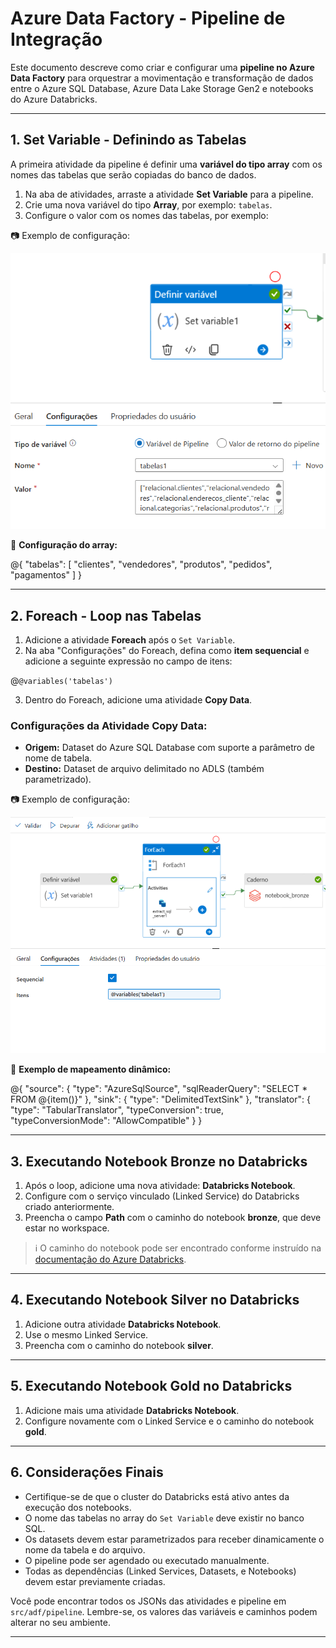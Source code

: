# Azure Data Factory - Pipeline de Integração

Este documento descreve como criar e configurar uma **pipeline no Azure Data Factory** para orquestrar a movimentação e transformação de dados entre o Azure SQL Database, Azure Data Lake Storage Gen2 e notebooks do Azure Databricks.

---

## 1. Set Variable - Definindo as Tabelas

A primeira atividade da pipeline é definir uma **variável do tipo array** com os nomes das tabelas que serão copiadas do banco de dados.

1. Na aba de atividades, arraste a atividade **Set Variable** para a pipeline.
2. Crie uma nova variável do tipo **Array**, por exemplo: `tabelas`.
3. Configure o valor com os nomes das tabelas, por exemplo:

📷 Exemplo de configuração:

![Set Variable com array de tabelas](/assets/set-variable-pipeline.png)

📄 **Configuração do array:**

@{
  "tabelas": [
    "clientes",
    "vendedores",
    "produtos",
    "pedidos",
    "pagamentos"
  ]
}

---

## 2. Foreach - Loop nas Tabelas

1. Adicione a atividade **Foreach** após o `Set Variable`.
2. Na aba "Configurações" do Foreach, defina como **item sequencial** e adicione a seguinte expressão no campo de itens:

@`@variables('tabelas')`

3. Dentro do Foreach, adicione uma atividade **Copy Data**.

### Configurações da Atividade Copy Data:

- **Origem:** Dataset do Azure SQL Database com suporte a parâmetro de nome de tabela.
- **Destino:** Dataset de arquivo delimitado no ADLS (também parametrizado).

📷 Exemplo de configuração:

![Copy Data na pipeline](/assets/foreach-copy.png)

📄 **Exemplo de mapeamento dinâmico:**

@{
  "source": {
    "type": "AzureSqlSource",
    "sqlReaderQuery": "SELECT * FROM @{item()}"
  },
  "sink": {
    "type": "DelimitedTextSink"
  },
  "translator": {
    "type": "TabularTranslator",
    "typeConversion": true,
    "typeConversionMode": "AllowCompatible"
  }
}

---

## 3. Executando Notebook Bronze no Databricks

1. Após o loop, adicione uma nova atividade: **Databricks Notebook**.
2. Configure com o serviço vinculado (Linked Service) do Databricks criado anteriormente.
3. Preencha o campo **Path** com o caminho do notebook **bronze**, que deve estar no workspace.

> ℹ️ O caminho do notebook pode ser encontrado conforme instruído na [documentação do Azure Databricks](azdabri.md).

---

## 4. Executando Notebook Silver no Databricks

1. Adicione outra atividade **Databricks Notebook**.
2. Use o mesmo Linked Service.
3. Preencha com o caminho do notebook **silver**.

---

## 5. Executando Notebook Gold no Databricks

1. Adicione mais uma atividade **Databricks Notebook**.
2. Configure novamente com o Linked Service e o caminho do notebook **gold**.

---

## 6. Considerações Finais

- Certifique-se de que o cluster do Databricks está ativo antes da execução dos notebooks.
- O nome das tabelas no array do `Set Variable` deve existir no banco SQL.
- Os datasets devem estar parametrizados para receber dinamicamente o nome da tabela e do arquivo.
- O pipeline pode ser agendado ou executado manualmente.
- Todas as dependências (Linked Services, Datasets, e Notebooks) devem estar previamente criadas.

Você pode encontrar todos os JSONs das atividades e pipeline em `src/adf/pipeline`. Lembre-se, os valores das variáveis e caminhos podem alterar no seu ambiente.

---
